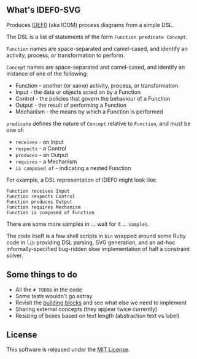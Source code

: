 ## What's IDEF0-SVG
Produces [IDEF0](https://en.wikipedia.org/wiki/IDEF0) (aka ICOM) process diagrams from a simple DSL.

The DSL is a list of statements of the form `Function predicate Concept`.

`Function` names are space-separated and camel-cased, and identify an activity, process, or transformation to perform.

`Concept` names are space-separated and camel-cased, and identify an instance of one of the following:

* Function - another (or same) activity, process, or transformation
* Input - the data or objects acted on by a Function
* Control - the policies that govern the behaviour of a Function
* Output - the result of performing a Function
* Mechanism - the means by which a Function is performed

`predicate` defines the nature of `Concept` relative to `Function`, and must be one of:

* `receives` - an Input
* `respects` - a Control
* `produces` - an Output
* `requires` - a Mechanism
* `is composed of` - indicating a nested Function

For example, a DSL representation of IDEF0 might look like:

```
Function receives Input
Function respects Control
Function produces Output
Function requires Mechanism
Function is composed of Function
```

There are some more samples in ... wait for it ... `samples`.

The code itself is a few shell scripts in `bin` wrapped around some Ruby code in `lib` providing DSL parsing, SVG generation, and an ad-hoc informally-specified bug-ridden slow implementation of half a constraint solver.

## Some things to do

* All the `# TODO`s in the code
* Some tests wouldn't go astray
* Revisit the [building blocks](https://en.wikipedia.org/wiki/IDEF0#IDEF0_Building_blocks) and see what else we need to implement
* Sharing external concepts (they appear twice currently)
* Resizing of boxes based on text length (abstraction text vs label)

## License

This software is released under the [MIT License](https://opensource.org/licenses/MIT).
